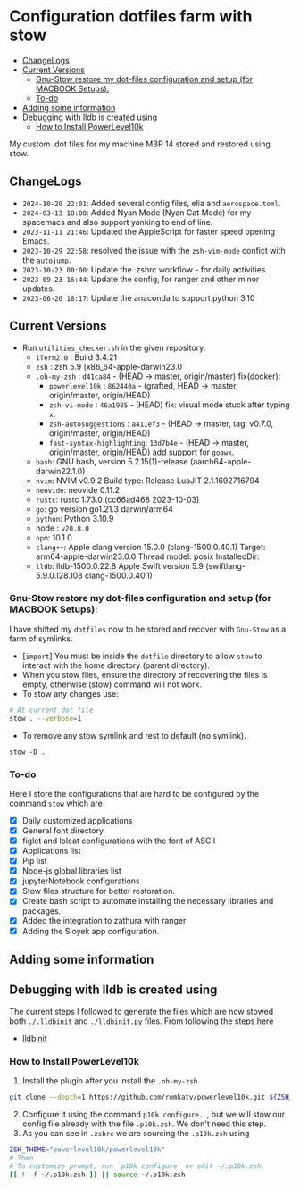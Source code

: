 # Configuration dotfiles farm with stow

<!-- vim-markdown-toc GitLab -->

* [ChangeLogs](#changelogs)
* [Current Versions](#current-versions)
    * [Gnu-Stow restore my dot-files configuration and setup (for MACBOOK Setups):](#gnu-stow-restore-my-dot-files-configuration-and-setup-for-macbook-setups)
    * [To-do](#to-do)
* [Adding some information](#adding-some-information)
* [Debugging with lldb is created using](#debugging-with-lldb-is-created-using)
    * [How to Install PowerLevel10k](#how-to-install-powerlevel10k)

<!-- vim-markdown-toc -->


My custom .dot files for my machine MBP 14 stored and restored using stow.

## ChangeLogs

- `2024-10-20 22:01`: Added several config files, elia and `aerospace.toml`.
- `2024-03-13 18:00`: Added Nyan Mode (Nyan Cat Mode) for my spacemacs and also support yanking to end of line.
- `2023-11-11 21:46`: Updated the AppleScript for faster speed opening Emacs.
- `2023-10-29 22:58`: resolved the issue with the `zsh-vim-mode` confict with the `autojump`.
- `2023-10-23 00:00`: Update the .zshrc workflow - for daily activities.
- `2023-09-23 16:44`: Update the config, for ranger and other minor updates.
- `2023-06-20 18:17`: Update the anaconda to support python 3.10

## Current Versions

- Run `utilities_checker.sh` in the given repository.
  - `iTerm2.0` : Build 3.4.21
  - `zsh` : zsh 5.9 (x86_64-apple-darwin23.0
  - `.oh-my-zsh` : `d41ca84` - (HEAD -> master, origin/master) fix(docker):
    - `powerlevel10k` : `862440a` - (grafted, HEAD -> master, origin/master, origin/HEAD)
    - `zsh-vi-mode` : `46a1985` - (HEAD) fix: visual mode stuck after typing `x`.
    - `zsh-autosuggestions` : `a411ef3` - (HEAD -> master, tag: v0.7.0, origin/master, origin/HEAD)
    - `fast-syntax-highlighting`: `13d7b4e` - (HEAD -> master, origin/master, origin/HEAD) add support for `goawk`.
  - `bash`: GNU bash, version 5.2.15(1)-release (aarch64-apple-darwin22.1.0)
  - `nvim`: NVIM v0.9.2 Build type: Release LuaJIT 2.1.1692716794
  - `neovide`: neovide 0.11.2
  - `rustc`: rustc 1.73.0 (cc66ad468 2023-10-03)
  - `go`: go version go1.21.3 darwin/arm64
  - `python`: Python 3.10.9
  - node : `v20.8.0`
  - `npm`: 10.1.0
  - `clang++`: Apple clang version 15.0.0 (clang-1500.0.40.1) Target: arm64-apple-darwin23.0.0 Thread model: posix InstalledDir:
  - `lldb`: lldb-1500.0.22.8 Apple Swift version 5.9 (swiftlang-5.9.0.128.108 clang-1500.0.40.1)

### Gnu-Stow restore my dot-files configuration and setup (for MACBOOK Setups):

I have shifted my `dotfiles` now to be stored and recover with `Gnu-Stow` as a
farm of symlinks.

- [`import`] You must be inside the `dotfile` directory to allow `stow` to
  interact with the home directory (parent directory).
- When you stow files, ensure the directory of recovering the files is empty,
  otherwise (stow) command will not work.
- To stow any changes use:

```sh
# At current dot file
stow . --verbose=1
```

- To remove any stow symlink and rest to default (no symlink).

```
stow -D .
```

### To-do

Here I store the configurations that are hard to be configured by the command `stow` which are

- [x] Daily customized applications
- [x] General font directory
- [x] figlet and lolcat configurations with the font of ASCII
- [x] Applications list
- [x] Pip list
- [x] Node-js global libraries list
- [x] jupyterNotebook configurations
- [x] Stow files structure for better restoration.
- [x] Create bash script to automate installing the necessary libraries and packages.
- [x] Added the integration to zathura with ranger
- [x] Adding the Sioyek app configuration.

## Adding some information

## Debugging with lldb is created using

The current steps I followed to generate the files which are now stowed both
`./.lldbinit` and `./lldbinit.py` files. From following the steps here

- [lldbinit](https://github.com/gdbinit/lldbinit)

### How to Install PowerLevel10k

1. Install the plugin after you install the `.oh-my-zsh`

```sh
git clone --depth=1 https://github.com/romkatv/powerlevel10k.git ${ZSH_CUSTOM:-$HOME/.oh-my-zsh/custom}/themes/powerlevel10k
```
2. Configure it using the command `p10k configure. `, but we will stow our
   config file already with the file `.p10k.zsh`. We don't need this step.
3. As you can see in `.zshrc` we are sourcing the `.p10k.zsh` using

```sh
ZSH_THEME="powerlevel10k/powerlevel10k"
# Then
# To customize prompt, run `p10k configure` or edit ~/.p10k.zsh.
[[ ! -f ~/.p10k.zsh ]] || source ~/.p10k.zsh

```
